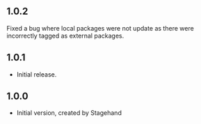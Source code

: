 ## 1.0.2
Fixed a bug where local packages were not update as there were incorrectly tagged as external packages.

## 1.0.1

- Initial release.

## 1.0.0

- Initial version, created by Stagehand
